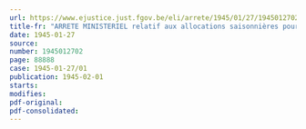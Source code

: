 ```yaml
---
url: https://www.ejustice.just.fgov.be/eli/arrete/1945/01/27/1945012702/justel
title-fr: "ARRETE MINISTERIEL relatif aux allocations saisonnières pour fournitures de produits laitiers pendant le mois de janvier 1945"
date: 1945-01-27
source:
number: 1945012702
page: 88888
case: 1945-01-27/01
publication: 1945-02-01
starts:
modifies:
pdf-original:
pdf-consolidated:
---
```


